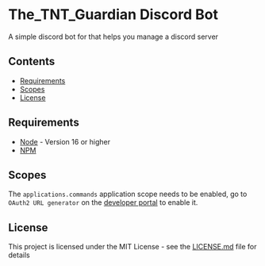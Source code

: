 # The_TNT_Guardian Discord Bot
A simple discord bot for that helps you manage a discord server
## Contents

* [Requirements](#requirements)
* [Scopes](#scopes)
* [License](#license)

## Requirements

- [Node](https://nodejs.org/en/) - Version 16 or higher
- [NPM](https://www.npmjs.com/)

## Scopes

The `applications.commands` application scope needs to be enabled, go to `OAuth2 URL generator` on the [developer portal](https://discord.com/developers/applications/) to enable it.

## License

This project is licensed under the MIT License - see the [LICENSE.md](LICENSE) file for details
